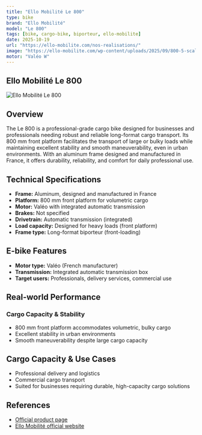```yaml
---
title: "Ello Mobilité Le 800"
type: bike
brand: "Ello Mobilité"
model: "Le 800"
tags: [bike, cargo-bike, biporteur, ello-mobilite]
date: 2025-10-19
url: "https://ello-mobilite.com/nos-realisations/"
image: "https://ello-mobilite.com/wp-content/uploads/2025/09/800-5-scaled.jpg"
motor: "Valéo W"
---
```


## Ello Mobilité Le 800

![Ello Mobilité Le 800](https://ello-mobilite.com/wp-content/uploads/2025/09/800-5-scaled.jpg)

## Overview

The Le 800 is a professional-grade cargo bike designed for businesses and professionals needing robust and reliable long-format cargo transport. Its 800 mm front platform facilitates the transport of large or bulky loads while maintaining excellent stability and smooth maneuverability, even in urban environments. With an aluminum frame designed and manufactured in France, it offers durability, reliability, and comfort for daily professional use.

## Technical Specifications

- **Frame:** Aluminum, designed and manufactured in France
- **Platform:** 800 mm front platform for volumetric cargo
- **Motor:** Valéo with integrated automatic transmission
- **Brakes:** Not specified
- **Drivetrain:** Automatic transmission (integrated)
- **Load capacity:** Designed for heavy loads (front platform)
- **Frame type:** Long-format biporteur (front-loading)

## E-bike Features

- **Motor type:** Valéo (French manufacturer)
- **Transmission:** Integrated automatic transmission box
- **Target users:** Professionals, delivery services, commercial use

## Real-world Performance

### Cargo Capacity & Stability

- 800 mm front platform accommodates volumetric, bulky cargo
- Excellent stability in urban environments
- Smooth maneuverability despite large cargo capacity

## Cargo Capacity & Use Cases

- Professional delivery and logistics
- Commercial cargo transport
- Suited for businesses requiring durable, high-capacity cargo solutions

## References

- [Official product page](https://ello-mobilite.com/nos-realisations/)
- [Ello Mobilité official website](https://ello-mobilite.com)
